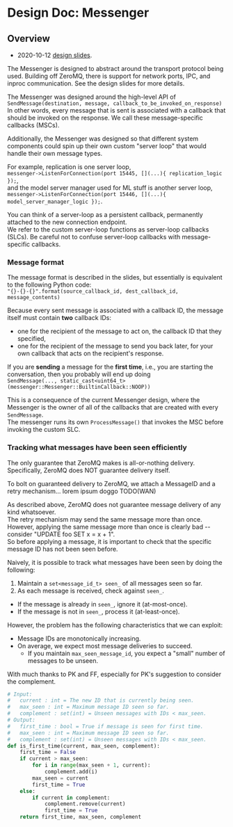 # Design Doc: Messenger

## Overview

- 2020-10-12 [design slides](https://drive.google.com/file/d/1RQSPKAsLvxcQ-hwpG8FOOVp8rFlVYXJN/).

The Messenger is designed to abstract around the transport protocol being used.
Building off ZeroMQ, there is support for network ports, IPC, and inproc communication.
See the design slides for more details.

The Messenger was designed around the high-level API of  
```SendMessage(destination, message, callback_to_be_invoked_on_response)```  
In other words, every message that is sent is associated with a callback that should be invoked on the response.
We call these message-specific callbacks (MSCs).

Additionally, the Messenger was designed so that different system components could spin up their own custom "server loop" that would handle their own message types.  

For example, replication is one server loop,  
```messenger->ListenForConnection(port 15445, [](...){ replication_logic });```,    
and the model server manager used for ML stuff is another server loop,  
```messenger->ListenForConnection(port 15446, [](...){ model_server_manager_logic });```.

You can think of a server-loop as a persistent callback, permanently attached to the new connection endpoint.  
We refer to the custom server-loop functions as server-loop callbacks (SLCs).
Be careful not to confuse server-loop callbacks with message-specific callbacks.

### Message format

The message format is described in the slides, but essentially is equivalent to the following Python code:  
```"{}-{}-{}".format(source_callback_id, dest_callback_id, message_contents)```

Because every sent message is associated with a callback ID, the message itself must contain **two** callback IDs:

- one for the recipient of the message to act on, the callback ID that they specified,
- one for the recipient of the message to send you back later, for your own callback that acts on the recipient's response.

If you are **sending** a message for the **first time**, i.e., you are starting the conversation, then you probably will end up doing    
```SendMessage(..., static_cast<uint64_t>(messenger::Messenger::BuiltinCallback::NOOP))```

This is a consequence of the current Messenger design, where the Messenger is the owner of all of the callbacks that are created with every `SendMessage`.  
The messenger runs its own `ProcessMessage()` that invokes the MSC before invoking the custom SLC.

### Tracking what messages have been seen efficiently

The only guarantee that ZeroMQ makes is all-or-nothing delivery.  
Specifically, ZeroMQ does NOT guarantee delivery itself.  

To bolt on guaranteed delivery to ZeroMQ, we attach a MessageID and a retry mechanism...
lorem ipsum doggo TODO(WAN)

As described above, ZeroMQ does not guarantee message delivery of any kind whatsoever.    
The retry mechanism may send the same message more than once.  
However, applying the same message more than once is clearly bad -- consider "UPDATE foo SET x = x + 1".  
So before applying a message, it is important to check that the specific message ID has not been seen before.

Naively, it is possible to track what messages have been seen by doing the following:

1. Maintain a `set<message_id_t> seen_` of all messages seen so far.  
2. As each message is received, check against `seen_`.
  - If the message is already in `seen_`, ignore it (at-most-once).
  - If the message is not in `seen_`, process it (at-least-once).

However, the problem has the following characteristics that we can exploit:

- Message IDs are monotonically increasing.  
- On average, we expect most message deliveries to succeed.  
  - If you maintain `max_seen_message_id`, you expect a "small" number of messages to be unseen.  

With much thanks to PK and FF, especially for PK's suggestion to consider the complement.

```python
# Input:
#   current : int = The new ID that is currently being seen.
#   max_seen : int = Maximum message ID seen so far.
#   complement : set(int) = Unseen messages with IDs < max_seen.
# Output:
#   first_time : bool = True if message is seen for first time.
#   max_seen : int = Maximum message ID seen so far.
#   complement : set(int) = Unseen messages with IDs < max_seen.
def is_first_time(current, max_seen, complement):
    first_time = False
    if current > max_seen:
        for i in range(max_seen + 1, current):
            complement.add(i)
        max_seen = current
        first_time = True
    else:
        if current in complement:
            complement.remove(current)
            first_time = True
    return first_time, max_seen, complement
```